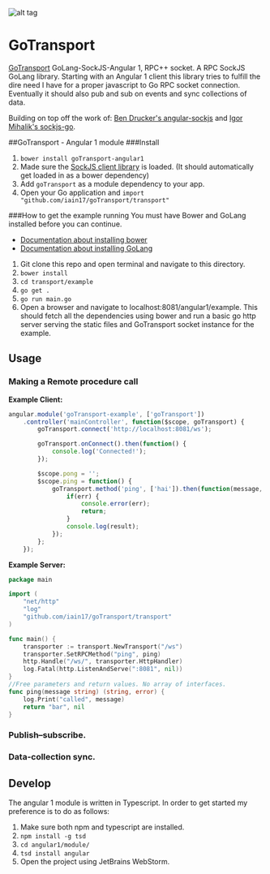 ![alt tag](http://www.evanmiller.org/images/go-gopher3.png)
# GoTransport
[GoTransport](https://github.com/iain17/goTransport) GoLang-SockJS-Angular 1, RPC++ socket.
A RPC SockJS GoLang library. Starting with an Angular 1 client this library tries to fulfill the dire need I have for a proper javascript to Go RPC socket connection.
Eventually it should also pub and sub on events and sync collections of data.

Building on top off the work of: [Ben Drucker's angular-sockjs](https://github.com/bendrucker/angular-sockjs) and [Igor Mihalik's sockjs-go](https://github.com/igm/sockjs-go).

##GoTransport - Angular 1 module
###Install
1. `bower install goTransport-angular1`
2. Made sure the [SockJS client library](https://github.com/sockjs/sockjs-client) is loaded. (It should automatically get loaded in as a bower dependency)
3. Add `goTransport` as a module dependency to your app.
4. Open your Go application and `import "github.com/iain17/goTransport/transport"`

###How to get the example running
You must have Bower and GoLang installed before you can continue.
- [Documentation about installing bower](https://bower.io/#install-bower)
- [Documentation about installing GoLang](https://golang.org/doc/install)
1. Git clone this repo and open terminal and navigate to this directory.
2. `bower install`
3. `cd transport/example`
4. `go get .`
5. `go run main.go`
6. Open a browser and navigate to localhost:8081/angular1/example.
This should fetch all the dependencies using bower and run a basic go http server serving the static files and GoTransport socket instance for the example.

## Usage
### Making a Remote procedure call
**Example Client:**
```javascript
angular.module('goTransport-example', ['goTransport'])
	.controller('mainController', function($scope, goTransport) {
		goTransport.connect('http://localhost:8081/ws');

		goTransport.onConnect().then(function() {
			console.log('Connected!');
		});

		$scope.pong = '';
		$scope.ping = function() {
			goTransport.method('ping', ['hai']).then(function(message, err) {
			    if(err) {
			        console.error(err);
			        return;
			    }
			    console.log(result);
            });
        };
    });
```
**Example Server:**
```go
package main

import (
	"net/http"
	"log"
	"github.com/iain17/goTransport/transport"
)

func main() {
	transporter := transport.NewTransport("/ws")
	transporter.SetRPCMethod("ping", ping)
	http.Handle("/ws/", transporter.HttpHandler)
	log.Fatal(http.ListenAndServe(":8081", nil))
}
//Free parameters and return values. No array of interfaces.
func ping(message string) (string, error) {
	log.Print("called", message)
	return "bar", nil
}
```

### Publish–subscribe.

### Data-collection sync.

## Develop
The angular 1 module is written in Typescript. In order to get started my preference is to do as follows:
1. Make sure both npm and typescript are installed.
2. `npm install -g tsd`
3. `cd angular1/module/`
4. `tsd install angular`
5. Open the project using JetBrains WebStorm.